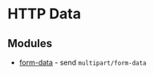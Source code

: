 # HTTP Data

## Modules

* [form-data](https://github.com/form-data/form-data) - send `multipart/form-data`
